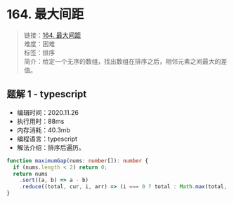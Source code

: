 # 164. 最大间距

> 链接：[164. 最大间距](https://leetcode-cn.com/problems/maximum-gap/)  
> 难度：困难  
> 标签：排序  
> 简介：给定一个无序的数组，找出数组在排序之后，相邻元素之间最大的差值。

## 题解 1 - typescript

- 编辑时间：2020.11.26
- 执行用时：88ms
- 内存消耗：40.3mb
- 编程语言：typescript
- 解法介绍：排序后遍历。

```typescript
function maximumGap(nums: number[]): number {
  if (nums.length < 2) return 0;
  return nums
    .sort((a, b) => a - b)
    .reduce((total, cur, i, arr) => (i === 0 ? total : Math.max(total, cur - arr[i - 1])), 0);
}
```
